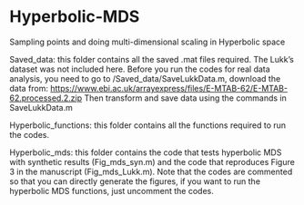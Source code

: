# Hyperbolic-MDS
Sampling points and doing multi-dimensional scaling in Hyperbolic space

Saved_data: this folder contains all the saved .mat files required. The Lukk’s dataset was not included here. Before you run the codes for real data analysis, you need to go to /Saved_data/SaveLukkData.m, download the data from:
https://www.ebi.ac.uk/arrayexpress/files/E-MTAB-62/E-MTAB-62.processed.2.zip
Then transform and save data using the commands in SaveLukkData.m

Hyperbolic_functions: this folder contains all the functions required to run the codes.

Hyperbolic_mds:  this folder contains the code that tests hyperbolic MDS with synthetic results (Fig_mds_syn.m) and the code that reproduces Figure 3 in the manuscript (Fig_mds_Lukk.m). Note that the codes are commented so that you can directly generate the figures, if you want to run the hyperbolic MDS functions, just uncomment the codes.
